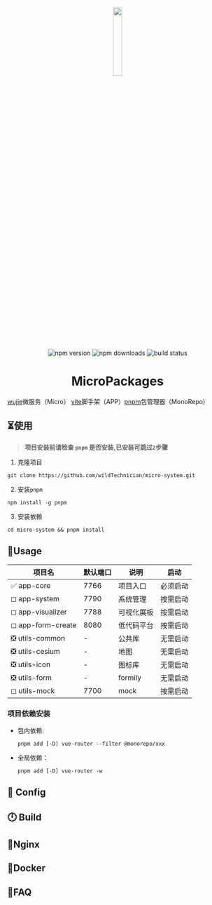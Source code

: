 <div align=center><img src="./packages/core/src/assets/images/logo.png" width="20%"></div>

<div align=center>
<img src="https://img.shields.io/badge/author-xj-green" alt="npm version" />
<img src="https://img.shields.io/node/v/pnpm" alt="npm downloads" />
<img src="https://img.shields.io/npm/types/qiankun" alt="build status" />

</div>

# <div align=center>**MicroPackages**</div>

[wujie](https://wujie-micro.github.io/)微服务（Micro） [vite](https://cn.vitejs.dev/)脚手架（APP）[pnpm](https://www.pnpm.cn/)包管理器（MonoRepo）

## &#x23F3;使用

> **项目安装前请检查 `pnpm` 是否安装,已安装可跳过`2`步骤**

1. 克隆项目

```shell
git clone https://github.com/wildTechnician/micro-system.git
```

2. 安装`pnpm`

```shell
npm install -g pnpm
```

3. 安装依赖

```shell
cd micro-system && pnpm install
```

## &#x1F680;Usage

| 项目名                   | 默认端口 | 说明       | 启动     |
| ------------------------ | -------- | ---------- | -------- |
| &#x2705; app-core        | 7766     | 项目入口   | 必须启动 |
| &#x25FB; app-system      | 7790     | 系统管理   | 按需启动 |
| &#x25FB; app-visualizer  | 7788     | 可视化展板 | 按需启动 |
| &#x25FB; app-form-create | 8080     | 低代码平台 | 按需启动 |
| &#x274E; utils-common    | -        | 公共库     | 无需启动 |
| &#x274E; utils-cesium    | -        | 地图       | 无需启动 |
| &#x274E; utils-icon      | -        | 图标库     | 无需启动 |
| &#x274E; utils-form      | -        | formily    | 无需启动 |
| &#x25FB; utils-mock      | 7700     | mock       | 按需启动 |

### 项目依赖安装

- 包内依赖:

  ```shell
  pnpm add [-D] vue-router --filter @monorepo/xxx
  ```

- 全局依赖：

  ```shell
  pnpm add [-D] vue-router -w
  ```

## &#x1F4AA; Config

## &#x1F55B; Build

## &#x1F31A;Nginx

## &#x1F45C;Docker

## &#x1F308;FAQ
